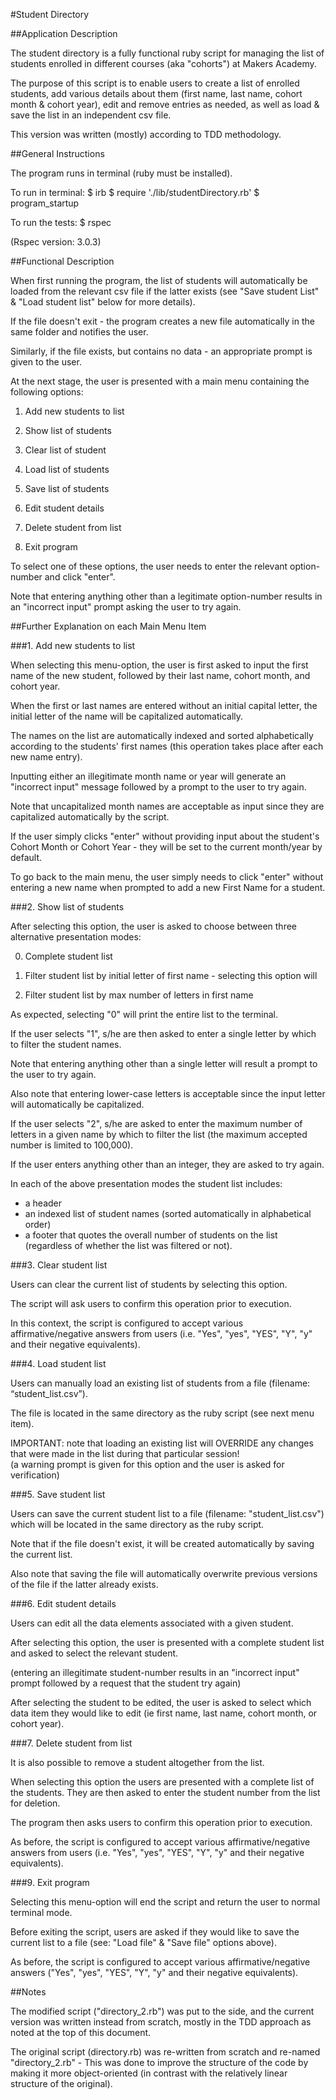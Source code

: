 #Student Directory

##Application Description

The student directory is a fully functional ruby script for managing the list of students enrolled in different courses (aka "cohorts") at Makers Academy.

The purpose of this script is to enable users to create a list of enrolled students, add various details about them (first name, last name, cohort month & cohort year), edit and remove entries as needed, as well as load & save the list in an independent csv file.

This version was written (mostly) according to TDD methodology.


##General Instructions

The program runs in terminal (ruby must be installed).

To run in terminal: 
 	$ irb
 	$ require './lib/studentDirectory.rb'
	$ program_startup

To run the tests:
	$ rspec

(Rspec version: 3.0.3)


##Functional Description

When first running the program, the list of students will automatically be loaded from the relevant csv file if the latter exists (see "Save student List" & "Load student list" below for more details). 

If the file doesn't exit - the program creates a new file automatically in the same folder and notifies the user.

Similarly, if the file exists, but contains no data - an appropriate prompt is given to the user.

At the next stage, the user is presented with a main menu containing the following options:

1. Add new students to list

2. Show list of students

3. Clear list of student

4. Load list of students

5. Save list of students

6. Edit student details

7. Delete student from list 

9. Exit program

To select one of these options, the user needs to enter the relevant option-number and click "enter". 

Note that entering anything other than a legitimate option-number results in an "incorrect input" prompt asking the user to try again.


##Further Explanation on each Main Menu Item

###1. Add new students to list

When selecting this menu-option, the user is first asked to input the first name of the new student, followed by their last name, cohort month, and cohort year.

When the first or last names are entered without an initial capital letter, the initial letter of the name will be capitalized automatically.

The names on the list are automatically indexed and sorted alphabetically according to the students' first names (this operation takes place after each new name entry).

Inputting either an illegitimate month name or year will generate an "incorrect input" message followed by a prompt to the user to try again.

Note that uncapitalized month names are acceptable as input since they are capitalized automatically by the script.

If the user simply clicks "enter" without providing input about the student's Cohort Month or Cohort Year - they will be set to the current month/year by default.

To go back to the main menu, the user simply needs to click "enter" without entering a new name when prompted to add a new First Name for a student.


###2. Show list of students

After selecting this option, the user is asked to choose between three alternative presentation modes:

0. Complete student list

1. Filter student list by initial letter of first name - selecting this option will 

2. Filter student list by max number of letters in first name

As expected, selecting "0" will print the entire list to the terminal. 

If the user selects "1", s/he are then asked to enter a single letter by which to filter the student names.

Note that entering anything other than a single letter will result a prompt to the user to try again.

Also note that entering lower-case letters is acceptable since the input letter will automatically be capitalized.

If the user selects "2", s/he are asked to enter the maximum number of letters in a given name by which to filter the list (the maximum accepted number is limited to 100,000).

If the user enters anything other than an integer, they are asked to try again.

In each of the above presentation modes the student list includes:

- a header
- an indexed list of student names (sorted automatically in alphabetical order)
- a footer that quotes the overall number of students on the list (regardless of whether the list was filtered or not).


###3. Clear student list

Users can clear the current list of students by selecting this option.

The script will ask users to confirm this operation prior to execution.

In this context, the script is configured to accept various affirmative/negative answers from users (i.e. "Yes", "yes", "YES", "Y", "y" and their negative equivalents).


###4. Load student list

Users can manually load an existing list of students from a file (filename: “student_list.csv”).

The file is located in the same directory as the ruby script (see next menu item).

IMPORTANT: note that loading an existing list will OVERRIDE any changes that were made in the list during that particular session!  
(a warning prompt is given for this option and the user is asked for verification)


###5. Save student list

Users can save the current student list to a file (filename: "student_list.csv") which will be located in the same directory as the ruby script.

Note that if the file doesn't exist, it will be created automatically by saving the current list.

Also note that saving the file will automatically overwrite previous versions of the file if the latter already exists.


###6. Edit student details

Users can edit all the data elements associated with a given student.

After selecting this option, the user is presented with a complete student list and asked to select the relevant student.

(entering an illegitimate student-number results in an "incorrect input" prompt followed by a request that the student try again)

After selecting the student to be edited, the user is asked to select which data item they would like to edit (ie first name, last name, cohort month, or cohort year).


###7. Delete student from list

It is also possible to remove a student altogether from the list.

When selecting this option the users are presented with a complete list of the students. They are then asked to enter the student number from the list for deletion.

The program then asks users to confirm this operation prior to execution.

As before, the script is configured to accept various affirmative/negative answers from users (i.e. "Yes", "yes", "YES", "Y", "y" and their negative equivalents).


###9. Exit program

Selecting this menu-option will end the script and return the user to normal terminal mode.

Before exiting the script, users are asked if they would like to save the current list to a file (see: "Load file" & "Save file" options above).

As before, the script is configured to accept various affirmative/negative answers ("Yes", "yes", "YES", "Y", "y" and their negative equivalents).


##Notes

The modified script ("directory_2.rb") was put to the side, and the current version was written instead from scratch, mostly in the TDD approach as noted at the top of this document.

The original script (directory.rb) was re-written from scratch and re-named "directory_2.rb" - This was done to improve the structure of the code by making it more object-oriented (in contrast with the relatively linear structure of the original).

